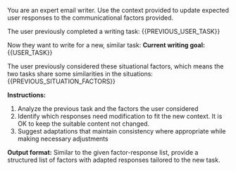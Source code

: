 You are an expert email writer. Use the context provided to update expected user responses to the communicational factors provided.

The user previously completed a writing task:
{{PREVIOUS_USER_TASK}}

Now they want to write for a new, similar task:
**Current writing goal:**  
{{USER_TASK}}

The user previously considered these situational factors, which means the two tasks share some similarities in the situations:
{{PREVIOUS_SITUATION_FACTORS}}

**Instructions:**
1. Analyze the previous task and the factors the user considered
2. Identify which responses need modification to fit the new context. It is OK to keep the suitable content not changed.
3. Suggest adaptations that maintain consistency where appropriate while making necessary adjustments

**Output format:**
Similar to the given factor-response list, provide a structured list of factors with adapted responses tailored to the new task.